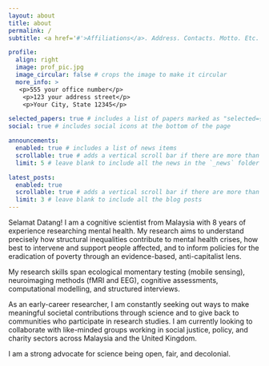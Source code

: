 ```yaml
---
layout: about
title: about
permalink: /
subtitle: <a href='#'>Affiliations</a>. Address. Contacts. Motto. Etc.

profile:
  align: right
  image: prof_pic.jpg
  image_circular: false # crops the image to make it circular
  more_info: >
   <p>555 your office number</p>
    <p>123 your address street</p>
    <p>Your City, State 12345</p>

selected_papers: true # includes a list of papers marked as "selected={true}"
social: true # includes social icons at the bottom of the page

announcements:
  enabled: true # includes a list of news items
  scrollable: true # adds a vertical scroll bar if there are more than 3 news items
  limit: 5 # leave blank to include all the news in the `_news` folder

latest_posts:
  enabled: true
  scrollable: true # adds a vertical scroll bar if there are more than 3 new posts items
  limit: 3 # leave blank to include all the blog posts
---
```

Selamat Datang! I am a cognitive scientist from Malaysia with 8 years of experience researching mental health. My research aims to understand precisely how structural inequalities contribute to mental health crises, how best to intervene and support people affected, and to inform policies for the eradication of poverty through an evidence-based, anti-capitalist lens.

My research skills span ecological momentary testing (mobile sensing), neuroimaging methods (fMRI and EEG), cognitive assessments, computational modelling, and structured interviews.

As an early-career researcher, I am constantly seeking out ways to make meaningful societal contributions through science and to give back to communities who participate in research studies. I am currently looking to collaborate with like-minded groups working in social justice, policy, and charity sectors across Malaysia and the United Kingdom.

I am a strong advocate for science being open, fair, and decolonial.
